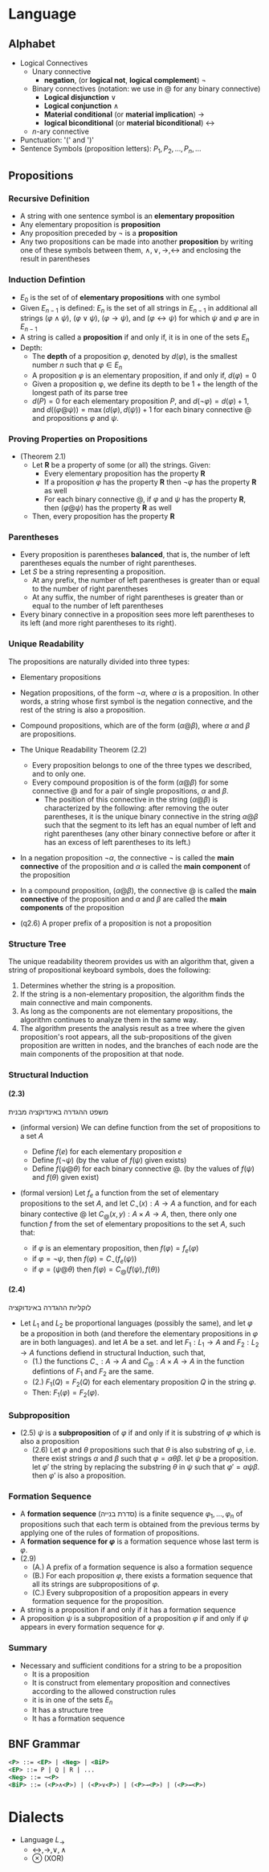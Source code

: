 # Language

## Alphabet

- Logical Connectives
	- Unary connective
		- **negation**, (or **logical not**, **logical complement**) $\lnot$
	- Binary connectives (notation: we use in $@$ for any binary connective)
		- **Logical disjunction** $\lor$
		- **Logical conjunction** $\land$
		- **Material conditional** (or **material implication**) $\rightarrow$
		- **logical biconditional** (or **material biconditional**) $\leftrightarrow$ 
	- $n$-ary connective
- Punctuation: '$($' and '$)$'
- Sentence Symbols (proposition letters):  $P_{1},P_{2},\dots ,P_{n},\dots$
## Propositions

### Recursive Definition

- A string with one sentence symbol is an **elementary proposition**
- Any elementary proposition is **proposition**
- Any proposition preceded by $¬$ is a **proposition**
- Any two propositions can be made into another **proposition** by writing one of these symbols between them, $∧, ∨, →, ↔$ and enclosing the result in parentheses
### Induction Defintion

- $E_{0}$ is the set of of **elementary propositions** with one symbol
- Given $E_{n-1}$ is defined: $E_{n}$ is the set of all strings in $E_{n-1}$ in additional all strings $(\varphi\land\psi)$, $(\varphi\lor\psi)$, $(\varphi\rightarrow\psi)$, and $(\varphi\leftrightarrow\psi)$ for which $\psi$ and $\varphi$ are in $E_{n-1}$
- A string is called a **proposition** if and only if, it is in one of the sets $E_{n}$ 
- Depth:
	- The **depth** of a proposition $\varphi$, denoted by $d(\varphi)$, is the smallest number $n$ such that $\varphi\in E_{n}$ 
	- A proposition $\varphi$ is an elementary proposition, if and only if, $d(\varphi)=0$
	- Given a proposition φ, we define its depth to be 1 + the length of the longest path of its parse tree
	- $d(P)=0$ for each elementary proposition $P$, and $d(\lnot\varphi)=d(\varphi)+1$, and $d((\varphi @ \psi))=\max(d(\varphi),d(\psi))+1$ for each binary connective @ and propositions $\varphi$ and $\psi$.

### Proving Properties on Propositions 

- (Theorem 2.1)
	- Let $\mathbf{R}$ be a property of some (or all) the strings. Given:
		- Every elementary proposition has the property $\mathbf{R}$
		- If a proposition $\varphi$ has the property $\mathbf{R}$ then $\lnot\varphi$ has the property $\mathbf{R}$ as well
		- For each binary connective @, if $\varphi$ and $\psi$ has the property $\mathbf{R}$, then $(\varphi{@}\psi)$ has the property $\mathbf{R}$ as well
	- Then, every proposition has the property $\mathbf{R}$
### Parentheses

- Every proposition is parentheses **balanced**, that is, the number of left parentheses equals the number of right parentheses.
- Let $S$ be a string representing a proposition. 
	- At any prefix, the number of left parentheses is greater than or equal to the number of right parentheses
	- At any suffix, the number of right parentheses is greater than or equal to the number of left parentheses
- Every binary connective in a proposition sees more left parentheses to its left (and more right parentheses to its right).
### Unique Readability

The propositions are naturally divided into three types:

- Elementary propositions
- Negation propositions, of the form $\lnot\alpha$, where $\alpha$ is a proposition. In other words, a string whose first symbol is the negation connective, and the rest of the string is also a proposition.
- Compound propositions, which are of the form $(\alpha{@}\beta)$, where $\alpha$ and $\beta$ are propositions.

- The Unique Readability Theorem (2.2)
	- Every proposition belongs to one of the three types we described, and to only one.
	- Every compound proposition is of the form $(\alpha{@}\beta)$ for some connective $@$ and for a pair of single propositions, $\alpha$ and $\beta$. 
		- The position of this connective in the string $(\alpha{@}\beta)$ is characterized by the following: after removing the outer parentheses, it is the unique binary connective in the string $\alpha{@}\beta$ such that the segment to its left has an equal number of left and right parentheses (any other binary connective before or after it has an excess of left parentheses to its left.)

- In a negation proposition $\lnot{\alpha}$, the connective $\lnot$ is called the **main connective** of the proposition and $\alpha$ is called the **main component** of the proposition
- In a compound proposition, $(\alpha{@}\beta)$, the connective $@$ is called the **main connective** of the proposition and $\alpha$ and $\beta$ are called the **main components** of the proposition

- (q2.6) A proper prefix of a proposition is not a proposition


### Structure Tree 

The unique readability theorem provides us with an algorithm that, given a string of propositional keyboard symbols, does the following:

1. Determines whether the string is a proposition.
2. If the string is a non-elementary proposition, the algorithm finds the main connective and main components.
3. As long as the components are not elementary propositions, the algorithm continues to analyze them in the same way.
4. The algorithm presents the analysis result as a tree where the given proposition's root appears, all the sub-propositions of the given proposition are written in nodes, and the branches of each node are the main components of the proposition at that node.


### Structural Induction

#### (2.3)
משפט ההגדרה באינדוקציה מבנית

- (informal version) We can define function from the set of propositions to a set $A$
	- Define $f(e)$ for each elementary proposition $e$
	- Define $f(\lnot{\psi})$ (by the value of $f(\psi)$ given exists)
	- Define $f(\psi @\theta )$ for each binary connective $@$. (by the values of $f(\psi)$ and $f(\theta)$  given exist)

- (formal version) Let $f_{e}$ a function from the set of elementary propositions to the set $A$, and let $C_{\lnot}(x):A\to A$ a function, and for each binary contective $@$ let $C_{@}(x,y):A \times A\to A$, then, there only one function $f$ from the set of elementary propositions to the set $A$, such that:
	- if $\varphi$ is an elementary proposition, then $f(\varphi)=f_e(\varphi)$
	- if $\varphi=\lnot\psi$, then $f(\varphi)=C_{\lnot}(f_{e}(\psi))$
	- if $\varphi=(\psi @ \theta)$ then $f(\varphi)=C_{@}(f(\psi),f(\theta))$

####  (2.4)
לוקליות ההגדרה באינדוקציה

- Let $L_{1}$ and $L_{2}$ be proportional languages (possibly the same), and let $\varphi$ be a proposition in both (and therefore the elementary propositions in $\varphi$ are in both languages). and let $A$ be a set. and let $F_{1}:L_{1}\to A$ and $F_{2}:L_{2}\to A$ functions defiend in structural Induction, such that, 
	- (1.) the functions $C_{\lnot}:A\to A$ and $C_{@}:A \times A\to A$ in the function defintions of $F_{1}$ and $F_{2}$ are the same.
	- (2.) $F_{1}(Q)=F_{2}(Q)$ for each elementary proposition $Q$ in the string $\varphi$.
	- Then: $F_{1}(\varphi)=F_{2}(\varphi)$.

### Subproposition

- (2.5) $\psi$ is a **subproposition** of $\varphi$ if and only if it is substring of $\varphi$ which is also a proposition
	- (2.6) Let $\varphi$ and $\theta$ propositions such that $\theta$ is also substring of $\varphi$, i.e. there exist strings $\alpha$ and $\beta$ such that $\varphi=\alpha \theta \beta$. let $\psi$ be a proposition. let $\varphi '$ the string by replacing the substring $\theta$ in $\psi$ such that $\varphi'=\alpha \psi \beta$. then $\varphi'$ is also a proposition.

### Formation Sequence

- A **formation sequence** (סדרת בנייה) is a finite sequence $\varphi_{1},\dots,\varphi_{n}$ of propositions such that each term is obtained from the previous terms by applying one of the rules of formation of propositions.
- A **formation sequence for $\varphi$** is a formation sequence whose last term is $\varphi$.
- (2.9)
	- (A.) A prefix of a formation sequence is also a formation sequence
	- (B.) For each proposition $\varphi$, there exists a formation sequence that all its strings are subpropositions of $\varphi$.
	- (C.) Every subproposition of a proposition appears in every formation sequence for the proposition.
- A string is a proposition if and only if it has a formation sequence
- A proposition $\psi$ is a subproposition of a proposition $\varphi$ if and only if $\psi$ appears in every formation sequence for $\varphi$.

### Summary 

- Necessary and sufficient conditions for a string to be a proposition
	- It is a proposition
	- It is construct from elementary proposition and connectives according to the allowed construction rules
	- it is in one of the sets $E_{n}$
	- It has a structure tree
	- It has a formation sequence

## BNF Grammar


```xml
<P> ::= <EP> | <Neg> | <BiP>
<EP> ::= P | Q | R | ...
<Neg> ::= ¬<P>
<BiP> ::= (<P>∧<P>) | (<P>∨<P>) | (<P>→<P>) | (<P>↔<P>)
```

# Dialects

- Language $L_{\to}$
	- $\leftrightarrow ,\rightarrow ,\lor,\land$
	- $\otimes$ (XOR)

